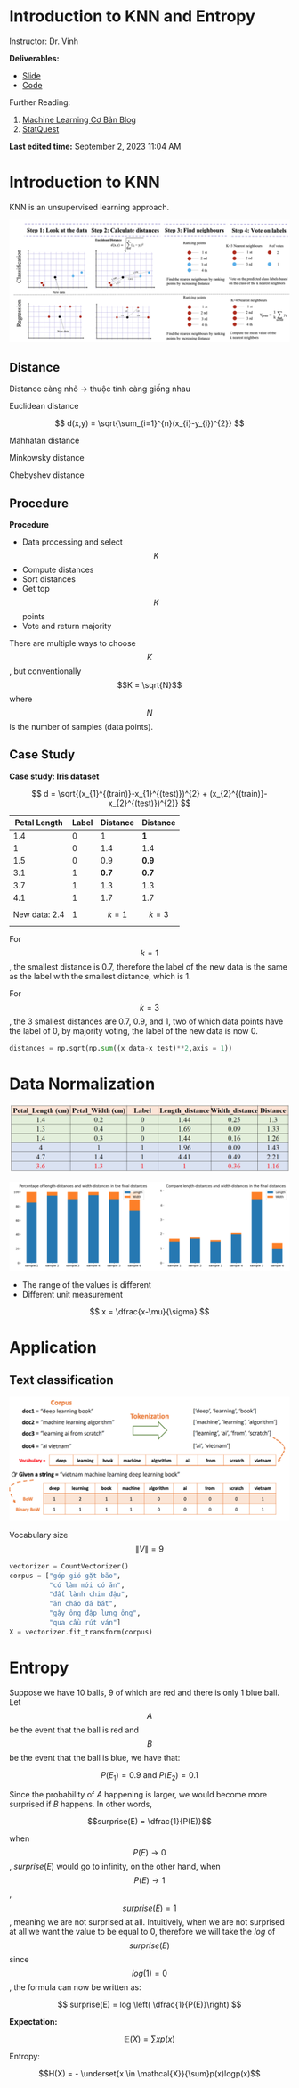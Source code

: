 # Introduction to KNN and Entropy

Instructor: Dr. Vinh

**Deliverables:** 
- [Slide](https://drive.google.com/file/d/1kpFcQZCx39MemG4KGU_P1q2PLGUz0omR/view?usp=drive_link)
- [Code](https://drive.google.com/drive/folders/1DClBdQuOwDWf1zpImKjAaXFur8uxPm7F)

Further Reading: 
1. [Machine Learning Cơ Bản Blog](https://machinelearningcoban.com/2017/01/08/knn/)
2. [StatQuest](https://www.youtube.com/watch?v=HVXime0nQeI&ab_channel=StatQuestwithJoshStarmer) 

**Last edited time:** September 2, 2023 11:04 AM

# Introduction to KNN

KNN is an unsupervised learning approach.

![KNN steps](KNN%209ab0cb217f23436785a130f778bb220d/Screen_Shot_2023-08-29_at_20.20.43.png)

## Distance

Distance càng nhỏ → thuộc tính càng giống nhau

Euclidean distance

$$
d(x,y) = \sqrt{\sum_{i=1}^{n}(x_{i}-y_{i})^{2}}
$$

Mahhatan distance

Minkowsky distance

Chebyshev distance

## Procedure

**Procedure**

-   Data processing and select $$K$$
-   Compute distances
-   Sort distances
-   Get top $$K$$ points
-   Vote and return majority

There are multiple ways to choose $$K$$, but conventionally $$K = \sqrt{N}$$ where $$N$$ is the number of samples (data points).

## Case Study

**Case study: Iris dataset**

$$
d = \sqrt{(x_{1}^{(train)}-x_{1}^{(test)})^{2} + (x_{2}^{(train)}-x_{2}^{(test)})^{2}}
$$

| Petal Length  | Label | Distance | Distance |
|---------------|-------|----------|----------|
| 1.4           | 0     | 1        | **1**        |
| 1             | 0     | 1.4      | 1.4      |
| 1.5           | 0     | 0.9      | **0.9**      |
| 3.1           | 1     | **0.7**      | **0.7**      |
| 3.7           | 1     | 1.3      | 1.3      |
| 4.1           | 1     | 1.7      | 1.7      |
| New data: 2.4 | 1     | $$k=1$$   | $$k=3$$    |

For $$k=1$$, the smallest distance is 0.7, therefore the label of the new data is the same as the label with the smallest distance, which is 1.

For $$k=3$$, the 3 smallest distances are 0.7, 0.9, and 1, two of which data points have the label of 0, by majority voting, the label of the new data is now 0.

``` python
distances = np.sqrt(np.sum((x_data-x_test)**2,axis = 1))
```

# Data Normalization

![](KNN%209ab0cb217f23436785a130f778bb220d/Screen_Shot_2023-08-29_at_21.08.13.png)

![](KNN%209ab0cb217f23436785a130f778bb220d/Screen_Shot_2023-08-29_at_21.07.37.png)

-   The range of the values is different
-   Different unit measurement

$$
x = \dfrac{x-\mu}{\sigma}
$$

# Application

## Text classification

![](KNN%209ab0cb217f23436785a130f778bb220d/Screen_Shot_2023-08-29_at_21.22.50.png)

Vocabulary size $$\|V\| = 9$$

``` python
vectorizer = CountVectorizer()
corpus = ["góp gió gặt bão",
          "có làm mới có ăn",
          "đất lành chim đậu",
          "ăn cháo đá bát",
          "gậy ông đập lưng ông",
          "qua cầu rút ván"]
X = vectorizer.fit_transform(corpus)
```

# Entropy

Suppose we have 10 balls, 9 of which are red and there is only 1 blue ball. Let $$A$$ be the event that the ball is red and $$B$$ be the event that the ball is blue, we have that:

$$P(E_1) = 0.9 \text{ and } P(E_2) = 0.1$$

Since the probability of $A$ happening is larger, we would become more surprised if $B$ happens. In other words,

$$surprise(E) = \dfrac{1}{P(E)}$$

when $$P(E) \rightarrow 0$$, $surprise(E)$ would go to infinity, on the other hand, when $$P(E) \rightarrow 1$$, $$surprise(E) = 1$$, meaning we are not surprised at all. Intuitively, when we are not surprised at all we want the value to be equal to 0, therefore we will take the $log$ of $$surprise(E)$$ since $$log(1) = 0$$, the formula can now be written as:

$$
surprise(E) = log \left( \dfrac{1}{P(E)}\right)
$$

**Expectation:**

$$
\mathbb{E}(X) = \sum xp(x)
$$

Entropy:

$$H(X) = - \underset{x \in \mathcal{X}}{\sum}p(x)logp(x)$$

<script type="text/javascript" async
  src="https://cdnjs.cloudflare.com/ajax/libs/mathjax/2.7.7/MathJax.js?config=TeX-MML-AM_CHTML">
</script>
